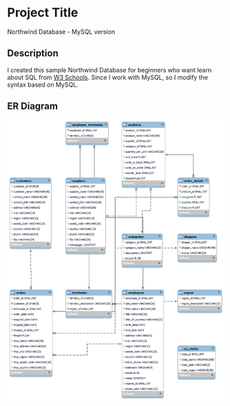 # Project Title
Northwind Database - MySQL version

## Description
I created this sample Northwind Database for beginners who want learn about SQL from [W3 Schools](https://www.w3schools.com/sql/default.asp). Since I work with MySQL, so I modify the syntax based on MySQL.

## ER Diagram
<img src=northwind-mysql-erd.png>
